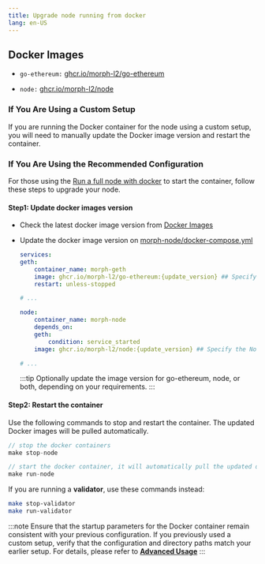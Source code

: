 ```yaml
---
title: Upgrade node running from docker
lang: en-US
---
```


## Docker Images

- `go-ethereum:` [ghcr.io/morph-l2/go-ethereum](https://github.com/morph-l2/go-ethereum/pkgs/container/go-ethereum)

- `node:` [ghcr.io/morph-l2/node](https://github.com/morph-l2/morph/pkgs/container/node)

### If You Are Using a Custom Setup
If you are running the Docker container for the node using a custom setup, you will need to manually update the Docker image version and restart the container.

### If You Are Using the Recommended Configuration
For those using the [Run a full node with docker](../full-node/1-run-in-docker.md) to start the container, follow these steps to upgrade your node.

#### Step1:  Update docker images version 

- Check the latest docker image version from [Docker Images](#docker-images)
- Update the docker image version on [morph-node/docker-compose.yml](https://github.com/morph-l2/run-morph-node/blob/run_node_script/morph-node/docker-compose.yml)
    
    ```yaml title="morph-node/docker-compose.yml"
    services:  
    geth: 
        container_name: morph-geth
        image: ghcr.io/morph-l2/go-ethereum:{update_version} ## Specify the Geth image version
        restart: unless-stopped
    
    # ...

    node:
        container_name: morph-node
        depends_on:
        geth:
            condition: service_started
        image: ghcr.io/morph-l2/node:{update_version} ## Specify the Node image version
    
    # ...

    ```

    :::tip
    Optionally update the image version for go-ethereum, node, or both, depending on your requirements.
    :::

#### Step2: Restart the container

Use the following commands to stop and restart the container. The updated Docker images will be pulled automatically.

```js
// stop the docker containers
make stop-node

// start the docker container, it will automatically pull the updated docker images
make run-node
```

If you are running a **validator**, use these commands instead: 
```bash
make stop-validator
make run-validator
```

:::note 
Ensure that the startup parameters for the Docker container remain consistent with your previous configuration. If you previously used a custom setup, verify that the configuration and directory paths match your earlier setup. For details, please refer to [**Advanced Usage**](../full-node/1-run-in-docker.md#advanced-usage) 
:::

